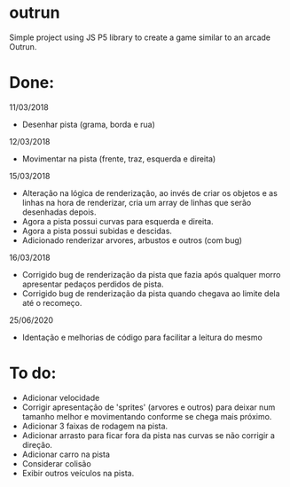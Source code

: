 # outrun
Simple project using JS P5 library to create a game similar to an arcade Outrun.


Done:
==========
11/03/2018
- Desenhar pista (grama, borda e rua)

12/03/2018
- Movimentar na pista (frente, traz, esquerda e direita)

15/03/2018
- Alteração na lógica de renderização, ao invés de criar os objetos e as linhas na hora
	de renderizar, cria um array de linhas que serão desenhadas depois.
- Agora a pista possui curvas para esquerda e direita.
- Agora a pista possui subidas e descidas.
- Adicionado renderizar arvores, arbustos e outros (com bug)

16/03/2018
- Corrigido bug de renderização da pista que fazia após qualquer morro apresentar pedaços
	perdidos de pista.
- Corrigido bug de renderização da pista quando chegava ao limite dela até o recomeço.

25/06/2020
- Identação e melhorias de código para facilitar a leitura do mesmo


To do:
======
- Adicionar velocidade
- Corrigir apresentação de 'sprites' (arvores e outros) para deixar num tamanho melhor e
	movimentando conforme se chega mais próximo.
- Adicionar 3 faixas de rodagem na pista.
- Adicionar arrasto para ficar fora da pista nas curvas se não corrigir a direção.
- Adicionar carro na pista
- Considerar colisão
- Exibir outros veículos na pista.